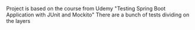 Project is based on the course from Udemy "Testing Spring Boot Application with JUnit and Mockito"
There are a bunch of tests dividing on the layers
